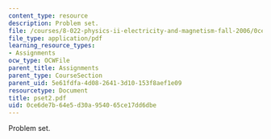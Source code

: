 ```yaml
---
content_type: resource
description: Problem set.
file: /courses/8-022-physics-ii-electricity-and-magnetism-fall-2006/0ce6de7b64e5d30a954065ce17dd6dbe_pset2.pdf
file_type: application/pdf
learning_resource_types:
- Assignments
ocw_type: OCWFile
parent_title: Assignments
parent_type: CourseSection
parent_uid: 5e61fdfa-4d08-2641-3d10-153f8aef1e09
resourcetype: Document
title: pset2.pdf
uid: 0ce6de7b-64e5-d30a-9540-65ce17dd6dbe
---
```

Problem set.

